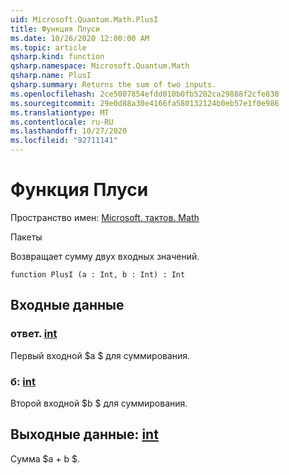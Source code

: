 ```yaml
---
uid: Microsoft.Quantum.Math.PlusI
title: Функция Плуси
ms.date: 10/26/2020 12:00:00 AM
ms.topic: article
qsharp.kind: function
qsharp.namespace: Microsoft.Quantum.Math
qsharp.name: PlusI
qsharp.summary: Returns the sum of two inputs.
ms.openlocfilehash: 2ce5007854efdd010b0fb5202ca29888f2cfe838
ms.sourcegitcommit: 29e0d88a30e4166fa580132124b0eb57e1f0e986
ms.translationtype: MT
ms.contentlocale: ru-RU
ms.lasthandoff: 10/27/2020
ms.locfileid: "92711141"
---
```

# <a name="plusi-function"></a>Функция Плуси

Пространство имен: [Microsoft. тактов. Math](xref:Microsoft.Quantum.Math)

Пакеты [](https://nuget.org/packages/)


Возвращает сумму двух входных значений.

```qsharp
function PlusI (a : Int, b : Int) : Int
```


## <a name="input"></a>Входные данные

### <a name="a--int"></a>ответ. [int](xref:microsoft.quantum.lang-ref.int)

Первый входной $a $ для суммирования.


### <a name="b--int"></a>б: [int](xref:microsoft.quantum.lang-ref.int)

Второй входной $b $ для суммирования.



## <a name="output--int"></a>Выходные данные: [int](xref:microsoft.quantum.lang-ref.int)

Сумма $a + b $.
